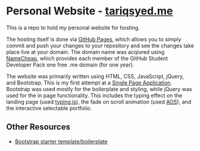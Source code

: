# Personal Website - [tariqsyed.me](https://www.tariqsyed.me)
This is a repo to hold my personal website for hosting. 

The hosting itself is done via [GitHub Pages](https://pages.github.com/), which allows you to simply commit and push your changes to your repository and see the changes take place live at your domain. The domain name was acqiured using [NameCheap](https://www.namecheap.com), which provides each member of the GitHub Student Developer Pack one free .me domain (for one year). 

The website was primarily written using HTML, CSS, JavaScript, jQuery, and Bootstrap. This is my first attempt at a [Single Page Application](https://en.wikipedia.org/wiki/Single-page_application). Bootstrap was used mostly for the boilerplate and styling, while jQuery was used for the in page functionality. This includes the typing effect on the landing page (used [typing.js](https://github.com/mattboldt/typed.js/)), the fade on scroll animation (used [AOS](https://michalsnik.github.io/aos/)), and the interactive selectable portfolio. 



## Other Resources
- [Bootstrap starter template/boilerplate](https://getbootstrap.com/docs/4.0/getting-started/introduction/)
